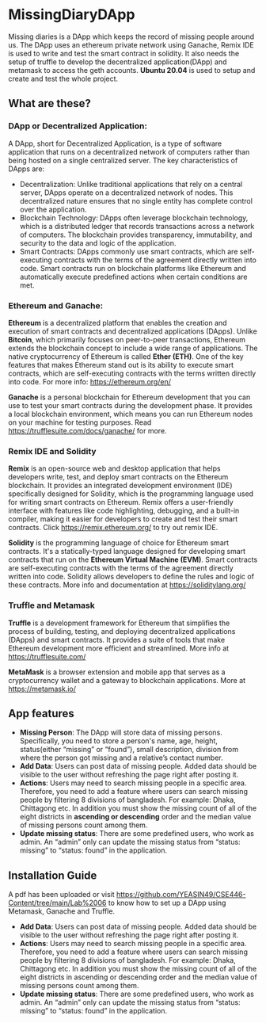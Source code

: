 # MissingDiaryDApp

Missing diaries is a DApp which keeps the record of missing people around us. The DApp uses an ethereum private network using Ganache, Remix IDE is used to write and test the smart contract in solidity. It also needs the setup of truffle to develop the decentralized application(DApp) and metamask to access the geth accounts. **Ubuntu 20.04** is used to setup and create and test the whole project.

## What are these?

### DApp or Decentralized Application:

A DApp, short for Decentralized Application, is a type of software application that runs on a decentralized network of computers rather than being hosted on a single centralized server. The key characteristics of DApps are:
* Decentralization: Unlike traditional applications that rely on a central server, DApps operate on a decentralized network of nodes. This decentralized nature ensures that no single entity has complete control over the application.
* Blockchain Technology: DApps often leverage blockchain technology, which is a distributed ledger that records transactions across a network of computers. The blockchain provides transparency, immutability, and security to the data and logic of the application.
* Smart Contracts: DApps commonly use smart contracts, which are self-executing contracts with the terms of the agreement directly written into code. Smart contracts run on blockchain platforms like Ethereum and automatically execute predefined actions when certain conditions are met.
  
### Ethereum and Ganache:

**Ethereum** is a decentralized platform that enables the creation and execution of smart contracts and decentralized applications (DApps). Unlike **Bitcoin**, which primarily focuses on peer-to-peer transactions, Ethereum extends the blockchain concept to include a wide range of applications. The native cryptocurrency of Ethereum is called **Ether (ETH)**. One of the key features that makes Ethereum stand out is its ability to execute smart contracts, which are self-executing contracts with the terms written directly into code. For more info: https://ethereum.org/en/

**Ganache** is a personal blockchain for Ethereum development that you can use to test your smart contracts during the development phase. It provides a local blockchain environment, which means you can run Ethereum nodes on your machine for testing purposes. Read https://trufflesuite.com/docs/ganache/ for more.

### Remix IDE and Solidity

**Remix** is an open-source web and desktop application that helps developers write, test, and deploy smart contracts on the Ethereum blockchain. It provides an integrated development environment (IDE) specifically designed for Solidity, which is the programming language used for writing smart contracts on Ethereum. Remix offers a user-friendly interface with features like code highlighting, debugging, and a built-in compiler, making it easier for developers to create and test their smart contracts. Click https://remix.ethereum.org/ to try out remix IDE.

**Solidity** is the programming language of choice for Ethereum smart contracts. It's a statically-typed language designed for developing smart contracts that run on the **Ethereum Virtual Machine (EVM)**. Smart contracts are self-executing contracts with the terms of the agreement directly written into code. Solidity allows developers to define the rules and logic of these contracts. More info and documentation at https://soliditylang.org/ 

### Truffle and Metamask

**Truffle** is a development framework for Ethereum that simplifies the process of building, testing, and deploying decentralized applications (DApps) and smart contracts. It provides a suite of tools that make Ethereum development more efficient and streamlined. More info at https://trufflesuite.com/ 

**MetaMask** is a browser extension and mobile app that serves as a cryptocurrency wallet and a gateway to blockchain applications. More at https://metamask.io/

## App features

* **Missing Person**: The DApp will store data of missing persons. Specifically, you need to store a person's name, age, height, status(either “missing” or “found”), small description, division from where the person got missing and a relative’s contact number.
* **Add Data**: Users can post data of missing people. Added data should be visible to the user without refreshing the page right after posting it.
* **Actions**: Users may need to search missing people in a specific area. Therefore, you need to add a feature where users can search missing people by filtering 8 divisions of bangladesh. For example: Dhaka, Chittagong etc. In addition you must show the missing count of all of the eight districts in **ascending or descending** order and the median value of missing persons count among them.
* **Update missing status**: There are some predefined users, who work as admin. An “admin” only can update the missing status from “status: missing” to “status: found” in the application.

## Installation Guide

A pdf has been uploaded or visit https://github.com/YEASIN49/CSE446-Content/tree/main/Lab%2006 to know how to set up a DApp using Metamask, Ganache and Truffle.
* **Add Data**: Users can post data of missing people. Added data should be visible to the user without refreshing the page right after posting it.
* **Actions**: Users may need to search missing people in a specific area. Therefore, you need to add a feature where users can search missing people by filtering 8 divisions of bangladesh. For example: Dhaka, Chittagong etc. In addition you must show the missing count of all of the eight districts in ascending or descending order and the median value of missing persons count among them.
* **Update missing status**: There are some predefined users, who work as admin. An “admin” only can update the missing status from “status: missing” to “status: found” in the application.
